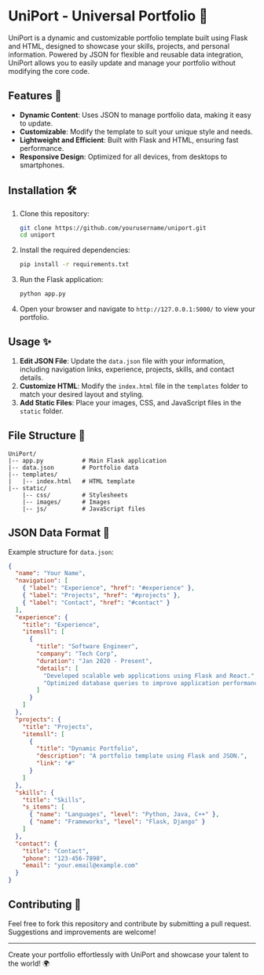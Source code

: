 # UniPort - Universal Portfolio 🚀

UniPort is a dynamic and customizable portfolio template built using Flask and HTML, designed to showcase your skills, projects, and personal information. Powered by JSON for flexible and reusable data integration, UniPort allows you to easily update and manage your portfolio without modifying the core code.

## Features 🌟
- **Dynamic Content**: Uses JSON to manage portfolio data, making it easy to update.
- **Customizable**: Modify the template to suit your unique style and needs.
- **Lightweight and Efficient**: Built with Flask and HTML, ensuring fast performance.
- **Responsive Design**: Optimized for all devices, from desktops to smartphones.

## Installation 🛠️
1. Clone this repository:
   ```bash
   git clone https://github.com/yourusername/uniport.git
   cd uniport
   ```

2. Install the required dependencies:
   ```bash
   pip install -r requirements.txt
   ```

3. Run the Flask application:
   ```bash
   python app.py
   ```

4. Open your browser and navigate to `http://127.0.0.1:5000/` to view your portfolio.

## Usage ✨
1. **Edit JSON File**: Update the `data.json` file with your information, including navigation links, experience, projects, skills, and contact details.
2. **Customize HTML**: Modify the `index.html` file in the `templates` folder to match your desired layout and styling.
3. **Add Static Files**: Place your images, CSS, and JavaScript files in the `static` folder.

## File Structure 📂
```
UniPort/
|-- app.py           # Main Flask application
|-- data.json        # Portfolio data
|-- templates/
|   |-- index.html   # HTML template
|-- static/
    |-- css/         # Stylesheets
    |-- images/      # Images
    |-- js/          # JavaScript files
```

## JSON Data Format 📝
Example structure for `data.json`:
```json
{
  "name": "Your Name",
  "navigation": [
    { "label": "Experience", "href": "#experience" },
    { "label": "Projects", "href": "#projects" },
    { "label": "Contact", "href": "#contact" }
  ],
  "experience": {
    "title": "Experience",
    "itemsll": [
      {
        "title": "Software Engineer",
        "company": "Tech Corp",
        "duration": "Jan 2020 - Present",
        "details": [
          "Developed scalable web applications using Flask and React.",
          "Optimized database queries to improve application performance."
        ]
      }
    ]
  },
  "projects": {
    "title": "Projects",
    "itemsll": [
      {
        "title": "Dynamic Portfolio",
        "description": "A portfolio template using Flask and JSON.",
        "link": "#"
      }
    ]
  },
  "skills": {
    "title": "Skills",
    "s_items": [
      { "name": "Languages", "level": "Python, Java, C++" },
      { "name": "Frameworks", "level": "Flask, Django" }
    ]
  },
  "contact": {
    "title": "Contact",
    "phone": "123-456-7890",
    "email": "your.email@example.com"
  }
}
```

## Contributing 🤝
Feel free to fork this repository and contribute by submitting a pull request. Suggestions and improvements are welcome!



---

Create your portfolio effortlessly with UniPort and showcase your talent to the world! 🌍

